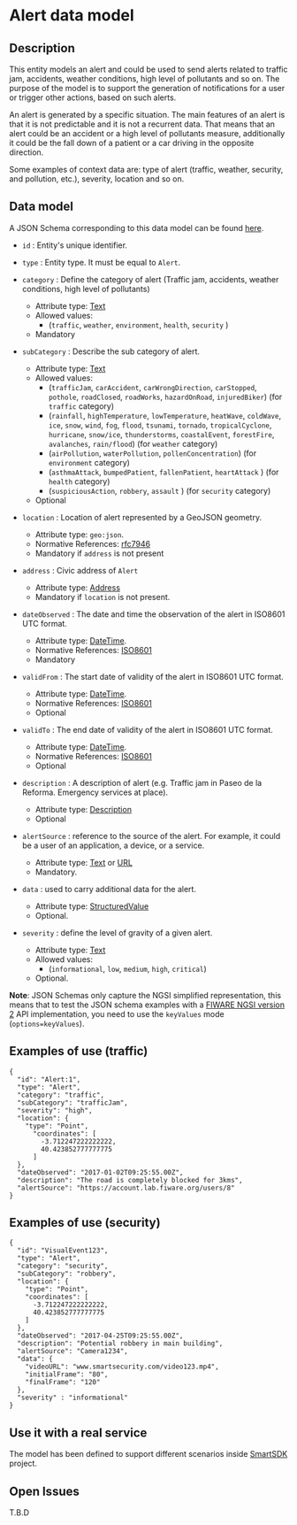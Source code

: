 # Alert data model

## Description

This entity models an alert and could be used to send alerts related to traffic
jam, accidents, weather conditions, high level of pollutants and so on.
The purpose of the model is to support the generation of notifications for
a user or trigger other actions, based on such alerts.

An alert is generated by a specific situation. The main features of an alert is
that it is not predictable and it is not a recurrent data. That means that an
alert could be an accident or a high level of pollutants measure, additionally
it could be the fall down of a patient or a car driving in the opposite
direction.

Some examples of context data are: type of alert (traffic, weather, security,
and pollution, etc.), severity, location and so on.

## Data model

A JSON Schema corresponding to this data model can be
found [here](../schema.json).

+ `id` : Entity's unique identifier.

+ `type` : Entity type. It must be equal to `Alert`.

+ `category` : Define the category of alert (Traffic jam, accidents, weather
  conditions, high level of pollutants)
    + Attribute type: [Text](https://schema.org/Text)
    + Allowed values:
        + (`traffic`, `weather`, `environment`, `health`, `security` )
    + Mandatory

+ `subCategory` : Describe the sub category of alert.
    + Attribute type: [Text](https://schema.org/Text)
    + Allowed values:
        + (`trafficJam`, `carAccident`, `carWrongDirection`, `carStopped`,
          `pothole`, `roadClosed`, `roadWorks`, `hazardOnRoad`, `injuredBiker`)
          (for `traffic` category) 
        + (`rainfall`, `highTemperature`, `lowTemperature`, `heatWave`, `coldWave`, `ice`,
          `snow`, `wind`, `fog`, `flood`, `tsunami`, `tornado`, `tropicalCyclone`,
          `hurricane`, `snow/ice`, `thunderstorms`, `coastalEvent`, `forestFire`,
          `avalanches`, `rain/flood`) (for `weather` category)
        + (`airPollution`, `waterPollution`, `pollenConcentration`)
          (for `environment` category)
        + (`asthmaAttack`, `bumpedPatient`, `fallenPatient`, `heartAttack` )
          (for `health` category)
        + (`suspiciousAction`, `robbery`, `assault` ) (for `security` category)
    + Optional

+ `location` : Location of alert represented by a GeoJSON geometry.
    + Attribute type: `geo:json`.
    + Normative References: [rfc7946](https://tools.ietf.org/html/rfc7946)
    + Mandatory if `address` is not present

+ `address` : Civic address of `Alert`
    + Attribute type: [Address](https://schema.org/address)
    + Mandatory if `location` is not present.

+ `dateObserved` : The date and time the observation of the alert
  in ISO8601 UTC format.
    + Attribute type: [DateTime](https://schema.org/DateTime).
    + Normative References: [ISO8601](https://www.iso.org/standard/40874.html)
    + Mandatory

+ `validFrom` : The start date of validity of the alert in ISO8601
  UTC format.
    + Attribute type: [DateTime](https://schema.org/DateTime).
    + Normative References: [ISO8601](https://www.iso.org/standard/40874.html)
    + Optional

+ `validTo` : The end date of validity of the alert in ISO8601
  UTC format.                                                            
    + Attribute type: [DateTime](https://schema.org/DateTime).
    + Normative References: [ISO8601](https://www.iso.org/standard/40874.html)
    + Optional

+ `description` : A description of alert (e.g. Traffic jam in Paseo de la
   Reforma. Emergency services at place).
    + Attribute type: [Description](https://schema.org/description)
    + Optional

+ `alertSource` : reference to the source of the alert. For example, it could be a user of an application, a device, or a service.
    + Attribute type: [Text](https://schema.org/Text)
      or [URL](https://schema.org/URL)
    + Mandatory.

+ `data` : used to carry additional data for the alert.
    + Attribute type: [StructuredValue](https://schema.org/StructuredValue)
    + Optional.

+ `severity` : define the level of gravity of a given alert.
    + Attribute type: [Text](https://schema.org/Text)
    + Allowed values:
        + (`informational`, `low`, `medium`, `high`, `critical`)
    + Optional.

**Note**: JSON Schemas only capture the NGSI simplified representation, this means that to test the JSON schema examples with
a [FIWARE NGSI version 2](http://fiware.github.io/specifications/ngsiv2/stable) API implementation, you need to use the `keyValues`
mode (`options=keyValues`).

## Examples of use (traffic)

```
{
  "id": "Alert:1",
  "type": "Alert",
  "category": "traffic",
  "subCategory": "trafficJam",
  "severity": "high",
  "location": {
    "type": "Point",
      "coordinates": [
        -3.712247222222222,
        40.423852777777775
      ]
  },
  "dateObserved": "2017-01-02T09:25:55.00Z",
  "description": "The road is completely blocked for 3kms",
  "alertSource": "https://account.lab.fiware.org/users/8"
}
```

## Examples of use (security)

```
{
  "id": "VisualEvent123",
  "type": "Alert",
  "category": "security",
  "subCategory": "robbery",
  "location": {
    "type": "Point",
    "coordinates": [
      -3.712247222222222,
      40.423852777777775
    ]
  },
  "dateObserved": "2017-04-25T09:25:55.00Z",
  "description": "Potential robbery in main building",
  "alertSource": "Camera1234",
  "data": {
    "videoURL": "www.smartsecurity.com/video123.mp4",
    "initialFrame": "80",
    "finalFrame": "120"
  },
  "severity" : "informational"
}
```

## Use it with a real service

The model has been defined to support different scenarios inside [SmartSDK](https://smartsdk.eu) project.

## Open Issues

T.B.D
